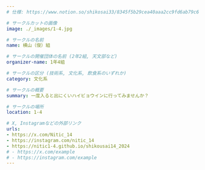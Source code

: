 ```yaml
---
# 仕様: https://www.notion.so/shikosai33/8345f5b29cea40aaa2cc9fd6ab79c6a6?pvs=4#5438a1577b604f39a67658a72f2283b8

# サークルカットの画像
image: ./_images/1-4.jpg

# サークルの名前
name: 横山（俊）組

# サークルの開催団体の名前 (2年2組, 天文部など)
organizer-name: 1年4組

# サークルの区分 (技術系, 文化系, 飲食系のいずれか)
category: 文化系

# サークルの概要
summary: 一度入ると出にくいハイビョウインに行ってみませんか？

# サークルの場所
location: 1-4

# X, Instagramなどの外部リンク
urls:
- https://x.com/Nitic_14
- https://instagram.com/nitic_14
- https://nitic1-4.github.io/shikousai14_2024
# - https://x.com/example
# - https://instagram.com/example
---
```

